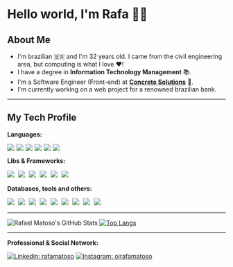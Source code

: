 # Hello world, I'm Rafa 👋🏼

## About Me

- I'm brazilian 🇧🇷 and I'm 32 years old. I came from the civil engineering area, but computing is what I love ❤️!
- I have a degree in <b>Information Technology Management</b> 📚.
- I'm a Software Engineer (Front-end) at <b><a href="https://www.linkedin.com/company/concretebr/">Concrete Solutions</a></b> 💜.
- I'm currently working on a web project for a renowned brazilian bank.

---

## My Tech Profile

**Languages:**

<div style="display: flex; flex-direction: row">
<img src="https://img.shields.io/badge/javascript%20-%23323330.svg?&style=for-the-badge&logo=javascript&logoColor=%23F7DF1E" style="padding-right: 5px" />
<img src="https://img.shields.io/badge/typescript%20-%23007ACC.svg?&style=for-the-badge&logo=typescript&logoColor=white" style="padding-right: 5px"/>
<img src="https://img.shields.io/badge/html5%20-%23E34F26.svg?&style=for-the-badge&logo=html5&logoColor=white" style="padding-right: 5px"/>
<img src="https://img.shields.io/badge/css3%20-%231572B6.svg?&style=for-the-badge&logo=css3&logoColor=white" style="padding-right: 5px"/>
<img src="https://img.shields.io/badge/java-%23ED8B00.svg?&style=for-the-badge&logo=java&logoColor=white" style="padding-right: 5px"/>
<img src="https://img.shields.io/badge/markdown-%23000000.svg?&style=for-the-badge&logo=markdown&logoColor=white" style="padding-right: 5px"/>
</div>

**Libs & Frameworks:**

<img src="https://img.shields.io/badge/react%20-%2320232a.svg?&style=for-the-badge&logo=react&logoColor=%2361DAFB" style="padding-right: 5px"/>
<img src="https://img.shields.io/badge/react_native%20-%2320232a.svg?&style=for-the-badge&logo=react&logoColor=%2361DAFB" style="padding-right: 5px"/>
<img src="https://img.shields.io/badge/angular%20-%23DD0031.svg?&style=for-the-badge&logo=angular&logoColor=white" style="padding-right: 5px"/>
<img src="https://img.shields.io/badge/SASS%20-hotpink.svg?&style=for-the-badge&logo=SASS&logoColor=white" style="padding-right: 5px"/>
<img src="https://img.shields.io/badge/bootstrap%20-%23563D7C.svg?&style=for-the-badge&logo=bootstrap&logoColor=white" style="padding-right: 5px"/>
<img src="https://img.shields.io/badge/material%20ui%20-%230081CB.svg?&style=for-the-badge&logo=material-ui&logoColor=white"/>

**Databases, tools and others:**

<img src="https://img.shields.io/badge/mysql-%2300f.svg?&style=for-the-badge&logo=mysql&logoColor=white" style="padding-right: 5px"/>
<img src ="https://img.shields.io/badge/MongoDB-%234ea94b.svg?&style=for-the-badge&logo=mongodb&logoColor=white" style="padding-right: 5px"/>
<img src ="https://img.shields.io/badge/sqlite-%2307405e.svg?&style=for-the-badge&logo=sqlite&logoColor=white" style="padding-right: 5px"/>
<img src="https://img.shields.io/badge/travisci%20-%232B2F33.svg?&style=for-the-badge&logo=travis&logoColor=white" style="padding-right: 5px"/>
<img src="https://img.shields.io/badge/docker%20-%230db7ed.svg?&style=for-the-badge&logo=docker&logoColor=white" style="padding-right: 5px"/>
<img src="https://img.shields.io/badge/AWS%20-%23FF9900.svg?&style=for-the-badge&logo=amazon-aws&logoColor=white" style="padding-right: 5px"/>
<img src="https://img.shields.io/badge/heroku%20-%23430098.svg?&style=for-the-badge&logo=heroku&logoColor=white" style="padding-right: 5px"/>
<img src="https://img.shields.io/badge/vercel%20-%23000000.svg?&style=for-the-badge&logo=vercel&logoColor=white" style="padding-right: 5px"/>
<img src="https://img.shields.io/badge/firebase%20-%23039BE5.svg?&style=for-the-badge&logo=firebase"/>

---

![Rafael Matoso's GitHub Stats](https://github-readme-stats.vercel.app/api?username=rafamatoso&show_icons=true&hide_border=true&theme=dracula)
[![Top Langs](https://github-readme-stats.vercel.app/api/top-langs/?username=rafamatoso&layout=compact&langs_count=8&theme=dracula&hide_border=true)](https://github.com/anuraghazra/github-readme-stats)

---

**Professional & Social Network:**

[![Linkedin: rafamatoso](https://img.shields.io/badge/-rafamatoso-blue?style=flat&logo=Linkedin&logoColor=white&link=https://www.linkedin.com/in/rafamatoso/)](https://www.linkedin.com/in/rafamatoso/)
[![Instagram: oirafamatoso](https://img.shields.io/badge/-oirafamatoso-white?style=flat&logo=Instagram&link=https://www.instagram.com/oirafamatoso/)](https://www.instagram.com/oirafamatoso/)

